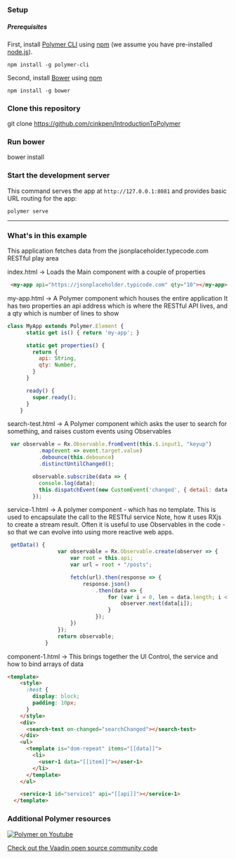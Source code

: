 
### Setup

##### Prerequisites

First, install [Polymer CLI](https://github.com/Polymer/polymer-cli) using
[npm](https://www.npmjs.com) (we assume you have pre-installed [node.js](https://nodejs.org)).

    npm install -g polymer-cli

Second, install [Bower](https://bower.io/) using [npm](https://www.npmjs.com)

    npm install -g bower


### Clone this repository

git clone https://github.com/cinkpen/IntroductionToPolymer

### Run bower 

bower install

### Start the development server

This command serves the app at `http://127.0.0.1:8081` and provides basic URL
routing for the app:

    polymer serve

---
### What's in this example

This application fetches data from the jsonplaceholder.typecode.com RESTful play area


index.html -> Loads the Main component with a couple of properties

```html
 <my-app api="https://jsonplaceholder.typicode.com" qty="10"></my-app>
```

my-app.html -> A Polymer component which houses the entire application
It has two properties an api address which is where the RESTful API lives, and a qty which is number of lines to show

```javascript
class MyApp extends Polymer.Element {
      static get is() { return 'my-app'; }

      static get properties() {
        return {
          api: String,
          qty: Number,
        }
      }

      ready() {
        super.ready();
      }
    }
```

search-test.html -> A Polymer component which asks the user to search for something, and raises custom events using Observables
```javascript
 var observable = Rx.Observable.fromEvent(this.$.input1, "keyup")
          .map(event => event.target.value)
          .debounce(this.debounce)
          .distinctUntilChanged();

        observable.subscribe(data => {
          console.log(data);
          this.dispatchEvent(new CustomEvent('changed', { detail: data }));
        });
```


service-1.html -> A polymer component - which has no template. This is used to encapsulate the call to the RESTful service
Note, how it uses RXjs to create a stream result.
Often it is useful to use Observables in the code - so that we can evolve into using more reactive web apps.
```javascript
 getData() {
                var observable = Rx.Observable.create(observer => {
                    var root = this.api;
                    var url = root + "/posts";

                    fetch(url).then(response => {
                        response.json()
                            .then(data => {
                                for (var i = 0, len = data.length; i < len; i++) {
                                    observer.next(data[i]);
                                }
                            });
                    })
                });
                return observable;
            }
```


component-1.html -> This brings together the UI Control, the service and how to bind arrays of data

```html
<template>
    <style>
      :host {
        display: block;
        padding: 10px;
      }
    </style>
    <div>
      <search-test on-changed="searchChanged"></search-test>
    </div>
    <ul>
      <template is="dom-repeat" items="[[data]]">
        <li>
          <user-1 data="[[item]]"></user-1>
        </li>
      </template>
    </ul>

    <service-1 id="service1" api="[[api]]"></service-1>
  </template>
```


### Additional Polymer resources

[![Polymer on Youtube](http://img.youtube.com/vi/HgJ0XCyBwzY/0.jpg)](https://www.youtube.com/watch?v=HgJ0XCyBwzY)

[Check out the Vaadin open source community code](https://github.com/vaadin/vaadin-grid)